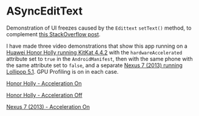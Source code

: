 # ASyncEditText

Demonstration of UI freezes caused by the `Edittext` `setText()` method, to complement [this StackOverflow post](http://stackoverflow.com/questions/29801232/edittext-performance-understanding-gpu-process-time-on-profile-gpu-rendering?noredirect=1#comment47938096_29801232).

I have made three video demonstrations that show this app running on a [Huawei Honor Holly running KitKat 4.4.2](http://www.gsmarena.com/huawei_honor_holly-6738.php) with the `hardwareAccelerated` attribute set to `true` in the `AndroidManifest`, then with the same phone with the same attribute set to `false`, and a separate [Nexus 7 (2013)
running Lollipop 5.1](http://www.gsmarena.com/asus_google_nexus_7_(2013)-5600.php). GPU Profiling is on in each case.

[Honor Holly - Acceleration On](https://drive.google.com/file/d/0BygzWY4QsrwEbWQtSjFUWFFNdWM/view?usp=sharing)

[Honor Holly - Acceleration Off](https://drive.google.com/file/d/0BygzWY4QsrwEX09aYzVSSENXZFU/view?usp=sharing)

[Nexus 7 (2013) - Acceleration On](https://drive.google.com/file/d/0BygzWY4QsrwEVkttRVN0RVlKN2c/view?usp=sharing)
